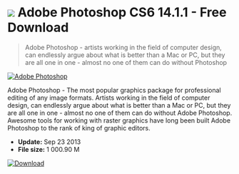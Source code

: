 # ![](https://cdn.softexe.net/static/icon/d/adobe-photoshop-trial.gif) Adobe Photoshop CS6 14.1.1 - Free Download

> Adobe Photoshop - artists working in the field of computer design, can endlessly argue about what is better than a Mac or PC, but they are all one in one - almost no one of them can do without Photoshop

[![Adobe Photoshop](https://gallery.dpcdn.pl/imgc/Tools/2311/g_-_420x350_1.5_-_x20110318142135_00.jpg)](https://softexe.net/win/multimedia/graphics-design/adobe-photoshop:bhp.html)

Adobe Photoshop - The most popular graphics package for professional editing of any image formats. Artists working in the field of computer design, can endlessly argue about what is better than a Mac or PC, but they are all one in one - almost no one of them can do without Adobe Photoshop. Awesome tools for working with raster graphics have long been built Adobe Photoshop to the rank of king of graphic editors.


- **Update:** Sep 23 2013
- **File size:** 1 000.90 M

[![Download](https://cdn.softexe.net/static/img/download.png)](https://softexe.net/win/multimedia/graphics-design/adobe-photoshop:bhp.html)

